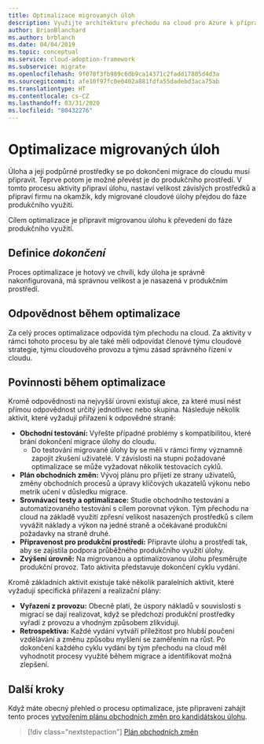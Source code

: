 ```yaml
---
title: Optimalizace migrovaných úloh
description: Využijte architekturu přechodu na cloud pro Azure k přípravě migrovaných úloh a aktiv, které mají být povýšeny do produkčního prostředí.
author: BrianBlanchard
ms.author: brblanch
ms.date: 04/04/2019
ms.topic: conceptual
ms.service: cloud-adoption-framework
ms.subservice: migrate
ms.openlocfilehash: 9f078f3fb989c6db9ca14371c2fadd17805d4d3a
ms.sourcegitcommit: afe10f97fc0e0402a881fdfa55dadebd3aca75ab
ms.translationtype: HT
ms.contentlocale: cs-CZ
ms.lasthandoff: 03/31/2020
ms.locfileid: "80432276"
---
```

# <a name="optimize-migrated-workloads"></a>Optimalizace migrovaných úloh

Úloha a její podpůrné prostředky se po dokončení migrace do cloudu musí připravit. Teprve potom je možné převést je do produkčního prostředí. V tomto procesu aktivity připraví úlohu, nastaví velikost závislých prostředků a připraví firmu na okamžik, kdy migrované cloudové úlohy přejdou do fáze produkčního využití.

Cílem optimalizace je připravit migrovanou úlohu k převedení do fáze produkčního využití.

## <a name="definition-of-done"></a>Definice *dokončení*

Proces optimalizace je hotový ve chvíli, kdy úloha je správně nakonfigurovaná, má správnou velikost a je nasazená v produkčním prostředí.

## <a name="accountability-during-optimization"></a>Odpovědnost během optimalizace

Za celý proces optimalizace odpovídá tým přechodu na cloud. Za aktivity v rámci tohoto procesu by ale také měli odpovídat členové týmu cloudové strategie, týmu cloudového provozu a týmu zásad správného řízení v cloudu.

## <a name="responsibilities-during-optimization"></a>Povinnosti během optimalizace

Kromě odpovědnosti na nejvyšší úrovni existují akce, za které musí nést přímou odpovědnost určitý jednotlivec nebo skupina. Následuje několik aktivit, které vyžadují přiřazení k odpovědné straně:

- **Obchodní testování:** Vyřešte případné problémy s kompatibilitou, které brání dokončení migrace úlohy do cloudu.
  - Do testování migrované úlohy by se měli v rámci firmy významně zapojit zkušení uživatelé. V závislosti na stupni požadované optimalizace se může vyžadovat několik testovacích cyklů.
- **Plán obchodních změn:** Vývoj plánu pro přijetí ze strany uživatelů, změny obchodních procesů a úpravy klíčových ukazatelů výkonu nebo metrik učení v důsledku migrace.
- **Srovnávací testy a optimalizace:** Studie obchodního testování a automatizovaného testování s cílem porovnat výkon. Tým přechodu na cloud na základě využití zpřesní velikost nasazených prostředků s cílem vyvážit náklady a výkon na jedné straně a očekávané produkční požadavky na straně druhé.
- **Připravenost pro produkční prostředí:** Připravte úlohu a prostředí tak, aby se zajistila podpora průběžného produkčního využití úlohy.
- **Zvýšení úrovně:** Na migrovanou a optimalizovanou úlohu přesměrujte produkční provoz. Tato aktivita představuje dokončení cyklu vydání.

Kromě základních aktivit existuje také několik paralelních aktivit, které vyžadují specifická přiřazení a realizační plány:

- **Vyřazení z provozu:** Obecně platí, že úspory nákladů v souvislosti s migrací se dají realizovat, když se předchozí produkční prostředky vyřadí z provozu a vhodným způsobem zlikvidují.
- **Retrospektiva:** Každé vydání vytváří příležitost pro hlubší poučení vzdělávání a změnu způsobu myšlení se zaměřením na růst. Po dokončení každého cyklu vydání by tým přechodu na cloud měl vyhodnotit procesy využité během migrace a identifikovat možná zlepšení.

## <a name="next-steps"></a>Další kroky

Když máte obecný přehled o procesu optimalizace, jste připraveni zahájit tento proces [vytvořením plánu obchodních změn pro kandidátskou úlohu](./business-change-plan.md).

> [!div class="nextstepaction"]
> [Plán obchodních změn](./business-change-plan.md)
